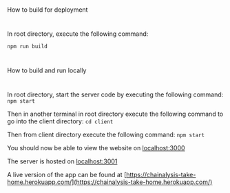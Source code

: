 #
How to build for deployment
#

In root directory, execute the following command:

`npm run build`

#
How to build and run locally
#
In root directory, start the server code by executing the following command:
`npm start`

Then in another terminal in root directory execute the following command to go into the client directory:
`cd client`

Then from client directory execute the following command:
`npm start`

You should now be able to view the website on [localhost:3000](http://localhost:3000/)

The server is hosted on [localhost:3001](http://localhost:3001/)

A live version of the app can be found at [https://chainalysis-take-home.herokuapp.com/](https://chainalysis-take-home.herokuapp.com/)